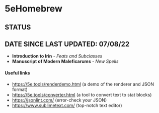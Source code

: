 # 5eHomebrew
## STATUS
## DATE SINCE LAST UPDATED:  07/08/22
- **Introduction to Irin** - *Feats and Subclasses*
- **Manuscript of Modern Maleficarums** - *New Spells*




#### Useful links

 - https://5e.tools/renderdemo.html (a demo of the renderer and JSON format)
 - https://5e.tools/converter.html (a tool to convert text to stat blocks)
 - https://jsonlint.com/ (error-check your JSON)
 - https://www.sublimetext.com/ (top-notch text editor)



